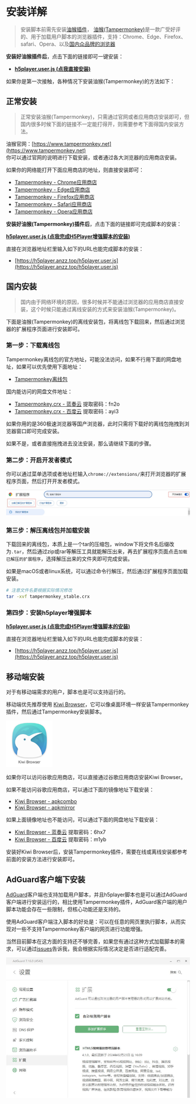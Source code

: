# 安装详解

> 安装脚本前需先安装[油猴插件](https://www.tampermonkey.net)，
> [油猴(Tampermonkey)](https://www.baidu.com/s?wd=%E6%B2%B9%E7%8C%B4%E6%8F%92%E4%BB%B6%E5%AE%89%E8%A3%85)是一款广受好评的、用于加载用户脚本的浏览器插件，支持：Chrome、Edge、Firefox、safari、Opera、以及[国内众品牌的浏览器](https://www.baidu.com/s?wd=%E5%9B%BD%E5%86%85%E6%B5%8F%E8%A7%88%E5%99%A8)

**安装好油猴插件后**，点击下面的链接即可一键安装：  

- **[h5player.user.js (点我直接安装)](https://update.greasyfork.org/scripts/381682/HTML5%E8%A7%86%E9%A2%91%E6%92%AD%E6%94%BE%E5%99%A8%E5%A2%9E%E5%BC%BA%E8%84%9A%E6%9C%AC.user.js)**  

如果你是第一次接触，各种情况下安装油猴(Tampermonkey)的方法如下：

## 正常安装

> 正常安装油猴(Tampermonkey)，只需通过官网或者应用商店安装即可，但国内很多时候下面的链接不一定能打得开，则需要参考下面得国内安装方法。

油猴官网：[https://www.tampermonkey.net](https://www.tampermonkey.net)  
你可以通过官网的说明进行下载安装，或者通过各大浏览器的应用商店安装。

如果你的网络能打开下面应用商店的地址，则直接安装即可：

- [Tampermonkey - Chrome应用商店](https://chrome.google.com/webstore/detail/dhdgffkkebhmkfjojejmpbldmpobfkfo)
- [Tampermonkey - Edge应用商店](https://microsoftedge.microsoft.com/addons/detail/iikmkjmpaadaobahmlepeloendndfphd)
- [Tampermonkey - Firefox应用商店](https://addons.mozilla.org/en-US/firefox/addon/tampermonkey/)
- [Tampermonkey - Safari应用商店](https://apps.apple.com/us/app/tampermonkey/id1482490089)
- [Tampermonkey - Opera应用商店](https://addons.opera.com/en/extensions/details/tampermonkey-beta/)

**安装好油猴(Tampermonkey)插件后**，点击下面的链接即可完成脚本的安装：  

**[h5player.user.js (点我完成H5Player增强脚本的安装)](https://update.greasyfork.org/scripts/381682/HTML5%E8%A7%86%E9%A2%91%E6%92%AD%E6%94%BE%E5%99%A8%E5%A2%9E%E5%BC%BA%E8%84%9A%E6%9C%AC.user.js)**  

直接在浏览器地址栏里输入如下的URL也能完成脚本的安装：

- [https://h5player.anzz.top/h5player.user.js](https://h5player.anzz.top/h5player.user.js)

## 国内安装

> 国内由于网络环境的原因，很多时候并不能通过浏览器的应用商店直接安装，这个时候只能通过离线安装的方式来安装油猴(Tampermonkey)。  

下面是油猴(Tampermonkey)的离线安装包，将离线包下载回来，然后通过浏览器的扩展程序页面进行安装即可。

### 第一步：下载离线包

Tampermonkey离线包的官方地址，可能没法访问，如果不行用下面的网盘地址，如果可以优先使用下面地址：

- [Tampermonkey离线包](https://data.tampermonkey.net/tampermonkey_stable.crx)

国内能访问的网盘文件地址：

- [Tampermonkey.crx - 蓝奏云](https://wwt.lanzouq.com/izahN1p5e0pg) 提取密码：fn2o
- [Tampermonkey.crx - 百度云](https://pan.baidu.com/s/1ErjSyfI4W2mop1b452j1CQ?pwd=ayi3) 提取密码：ayi3

如果你用的是360极速浏览器等国产浏览器，此时只需将下载好的离线包拖拽到浏览器窗口即可完成安装。  

如果不是，或者直接拖拽进去没法安装，那么请继续下面的步骤。  
  
### 第二步：开启开发者模式

你可以通过菜单选项或者地址栏输入`chrome://extensions/`来打开浏览器的扩展程序页面，然后打开开发者模式。

![浏览器扩展程序的开发者模式](./img/chrome_develop_mode.jpg)

### 第三步：解压离线包并加载安装

下载回来的离线包，本质上是一个tar的压缩包，window下将文件名后缀改为`.tar`，然后通过zip或rar等解压工具就能解压出来，再去扩展程序页面点击`加载已解压的扩展程序`，选择解压出来的文件夹即可完成安装。  

如果是macOS或者linux系统，可以通过命令行解压，然后通过扩展程序页面加载安装。

```bash
# 注意文件名要根据实际情况修改
tar -xvf tampermonkey_stable.crx
```

### 第四步：安装h5player增强脚本

**[h5player.user.js (点我完成H5Player增强脚本的安装)](https://update.greasyfork.org/scripts/381682/HTML5%E8%A7%86%E9%A2%91%E6%92%AD%E6%94%BE%E5%99%A8%E5%A2%9E%E5%BC%BA%E8%84%9A%E6%9C%AC.user.js)**  

直接在浏览器地址栏里输入如下的URL也能完成脚本的安装：

- [https://h5player.anzz.top/h5player.user.js](https://h5player.anzz.top/h5player.user.js)

## 移动端安装

对于有移动端需求的用户，脚本也是可以支持运行的。  

移动端优先推荐使用 [Kiwi Browser](https://kiwibrowser.com/)，它可以像桌面环境一样安装Tampermonkey插件，然后通过Tampermonkey安装脚本。

<a href="https://kiwibrowser.com/" target="_blank">
  <img src="./img/kiwi_browser_logo.jpg" alt="Kiwi Browser" width=128>
</a>

如果你可以访问谷歌应用商店，可以直接通过谷歌应用商店安装Kiwi Browser。  

如果不能访问谷歌应用商店，可以通过下面的镜像地址下载安装：  

- [Kiwi Browser - apkcombo](https://apkcombo.com/zh/kiwi-browser/com.kiwibrowser.browser/)
- [Kiwi Browser - apkmirror](https://www.apkmirror.com/apk/geometry-ou/kiwi-browser-fast-quiet/)

如果上面镜像地址也不能访问，可以通过下面的网盘地址下载安装：

- [Kiwi Browser - 蓝奏云](https://wwt.lanzouq.com/i8Pdp1p5z6cf) 提取密码：6hx7
- [Kiwi Browser - 百度云](https://pan.baidu.com/s/1ZPc7mIbiCoSXcymnRxWx5Q?pwd=m1yb) 提取密码：m1yb

安装好Kiwi Browser后，安装Tampermonkey插件，需要在线或离线安装都参考前面的安装方法进行安装即可。

## AdGuard客户端下安装

[AdGuard](https://adguard.com)客户端也支持加载用户脚本，并且h5player脚本也是可以通过AdGuard客户端进行安装运行的，相比使用Tampermonkey插件，AdGuard客户端的用户脚本功能会存在一些限制，但核心功能还是支持的。  

使用AdGuard客户端注入脚本的好处是：可以在任意的网页里执行脚本，从而实现对一些不支持Tampermonkey客户端的网页进行功能增强。  

当然目前脚本在这方面的支持还不够完善，如果您有通过这种方式加载脚本的需求，可以通过[issues](https://github.com/xxxily/h5player/issues)告诉我，我会根据实际情况决定是否进行适配完善。  

![h5player_for_adguard](./img/h5player_for_adguard.jpg)
